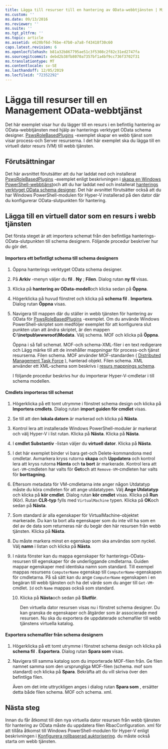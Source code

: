 ```yaml
---
title: Lägga till resurser till en hantering av OData-webbtjänsten | Microsoft Docs
ms.custom: ''
ms.date: 09/13/2016
ms.reviewer: ''
ms.suite: ''
ms.tgt_pltfrm: ''
ms.topic: article
ms.assetid: e620bf6d-76be-47b0-a7a8-f43418f30c60
caps.latest.revision: 6
ms.openlocfilehash: b81a32b867795ae51c3f5308c2f82c31ed2747fa
ms.sourcegitcommit: debd2b38fb8070a7357bf1a4bf9cc736f3702f31
ms.translationtype: MT
ms.contentlocale: sv-SE
ms.lasthandoff: 12/05/2019
ms.locfileid: "72352292"
---
```

# <a name="adding-resources-to-a-management-odata-web-service"></a>Lägga till resurser till en Management OData-webbtjänst

Det här exemplet visar hur du lägger till en resurs i en befintlig hantering av OData-webbtjänsten med hjälp av hanterings verktyget OData schema designer. [PswsRoleBasedPlugins](https://code.msdn.microsoft.com:443/windowsdesktop/PswsRoleBasedPlugins-9c79b75a) -exemplet skapar en webb tjänst som visar process-och Server resurserna. I det här exemplet ska du lägga till en virtuell dator resurs (VM) till webb tjänsten.

## <a name="prerequisites"></a>Förutsättningar

Det här avsnittet förutsätter att du har laddat ned och installerat [PswsRoleBasedPlugins](https://code.msdn.microsoft.com:443/windowsdesktop/PswsRoleBasedPlugins-9c79b75a) -exemplet enligt beskrivningen i [skapa en Windows PowerShell-webbtjänst](./creating-a-management-odata-web-service.md)och att du har laddat ned och installerat [hanterings verktyget OData schema designer](https://marketplace.visualstudio.com/items?itemName=jlisc0.ManagementODataSchemaDesigner). Det här avsnittet förutsätter också att du har Windows PowerShell-modulen för Hyper-V installerad på den dator där du konfigurerar OData-slutpunkten för hantering.

## <a name="adding-vm-as-a-resource-to-the-web-service"></a>Lägga till en virtuell dator som en resurs i webb tjänsten

Det första steget är att importera schemat från den befintliga hanterings-OData-slutpunkten till schema designern. Följande procedur beskriver hur du gör det.

#### <a name="importing-an-existing-schema-into-the-schema-designer"></a>Importera ett befintligt schema till schema designern

1. Öppna hanterings verktyget OData schema designer.

2. På **Arkiv** -menyn väljer du **fil** . **Ny** ; **Filen**. Dialog rutan **ny fil** visas.

3. Klicka på **hantering av OData-modell**och klicka sedan på **Öppna**.

4. Högerklicka på huvud fönstret och klicka på **schema fil** . **Importera**. Dialog rutan **Öppna** visas.

5. Navigera till mappen där du ställer in webb tjänsten för hantering av OData för [PswsRoleBasedPlugins](https://code.msdn.microsoft.com:443/windowsdesktop/PswsRoleBasedPlugins-9c79b75a) -exemplet. Om du använde Windows PowerShell-skriptet som medföljer exemplet för att konfigurera slut punkten utan att ändra skriptet, är den mappen **C:\inetpub\wwwroot\Modata**. Välj schema. MOF och klicka på **Öppna**.

   Öppna i så fall schemat. MOF-och schema-XML-filer i en text redigerare och Lägg märke till att de innehåller mappningar för process-och tjänst resurserna. Filen schema. MOF använder MOF-standarden ( [Distributed Management Task Force](https://www.dmtf.org/) ), hanterad objekt. Filen schema. XML använder ett XML-schema som beskrivs i [resurs mappnings schema](./resource-mapping-schema.md).

   I följande procedur beskrivs hur du importerar Hyper-V-cmdletar i till schema modellen.

#### <a name="importing-cmdlets-into-the-schema"></a>Cmdlets importeras till schemat

1. Högerklicka på ett tomt utrymme i fönstret schema design och klicka på **Importera cmdlets**. Dialog rutan **import guiden för cmdlet** visas.

2. Se till att den **lokala datorn** är markerad och klicka på **Nästa**.

3. Kontrol lera att installerade Windows PowerShell-moduler är markerat och välj Hyper-V i list rutan. Klicka på **Nästa**. Klicka på **Nästa**.

4. I **cmdlet Substantiv** -listan väljer du **virtuell dator**. Klicka på **Nästa**.

5. I det här exemplet binder vi bara get-och Delete-kommandona med cmdletar. Avmarkera kryss rutorna **skapa** och **Uppdatera** och kontrol lera att kryss rutorna **Hämta** och **ta bort** är markerade. Kontrol lera att `Get-VM`-cmdleten har valts för **Get**och att `Remove-VM`-cmdleten har valts för **borttagning**.

6. Eftersom metadata för VM-cmdletarna inte anger någon Utdatatyp måste du köra cmdleten för att ange utdatatypen. Välj **Ange Utdatatyp** och klicka på **kör cmdlet**. Dialog rutan **kör cmdlet** visas. Klicka på **Run** (Kör). Rutan **CLR-typ** fylls med `VirtualMachine` typen. Klicka på **OK**och sedan på **Nästa**.

7. Som standard är alla egenskaper för VirtualMachine-objektet markerade. Du kan ta bort alla egenskaper som du inte vill ha som en del av de data som returneras när du begär den här resursen från webb tjänsten. Klicka på **Nästa**.

8. Du måste markera minst en egenskap som ska användas som nyckel. Välj **namn** i listan och klicka på **Nästa**.

9. I nästa fönster kan du mappa egenskaper för hanterings-OData-resursen till egenskaper för de underliggande cmdletarna. Guiden mappar egenskaper med identiska namn som standard. Till exempel mappas resursens `ComputerName` egenskap till `ComputerName`-egenskapen för cmdletarna.  På så sätt kan du ange `ComputerName` egenskapen i en begäran till webb tjänsten och ha det värde som du anger till `Get-VM`-cmdlet. `Id` och `Name` mappas också som standard.

   10. Klicka på **Nästa**och sedan på **Slutför**.

       Den virtuella dator resursen visas nu i fönstret schema designer. Du kan granska de egenskaper och åtgärder som är associerade med resursen. Nu ska du exportera de uppdaterade schemafiler till webb tjänstens virtuella katalog.

#### <a name="exporting-schema-files-from-the-schema-designer"></a>Exportera schemafiler från schema designern

1. Högerklicka på ett tomt utrymme i fönstret schema design och klicka på **schema fil** . **Exportera**. Dialog rutan **Spara som** visas.

2. Navigera till samma katalog som du importerade MOF-filen från. Ge filen namnet samma som den ursprungliga MOF-filen (schema. mof som standard) och klicka på **Spara**. Bekräfta att du vill skriva över den befintliga filen.

   Även om det inte uttryckligen anges i dialog rutan **Spara som** , ersätter detta både filen schema. MOF och schema. xml.

## <a name="next-steps"></a>Nästa steg

Innan du får åtkomst till den nya virtuella dator resursen från webb tjänsten för hantering av OData måste du uppdatera filen RbacConfiguration. xml för att tillåta åtkomst till Windows PowerShell-modulen för Hyper-V enligt beskrivningen i [Konfigurera rollbaserad auktorisering](./configuring-role-based-authorization.md). du måste också starta om webb tjänsten.